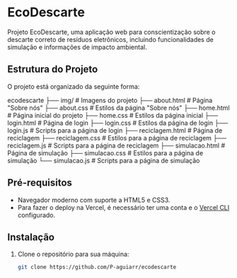 # EcoDescarte

Projeto EcoDescarte, uma aplicação web para conscientização sobre o descarte correto de resíduos eletrônicos, incluindo funcionalidades de simulação e informações de impacto ambiental.

## Estrutura do Projeto

O projeto está organizado da seguinte forma:

ecodescarte 
├── img/ # Imagens do projeto 
├── about.html # Página "Sobre nós" 
├── about.css # Estilos da página "Sobre nós" 
├── home.html # Página inicial do projeto 
├── home.css # Estilos da página inicial 
├── login.html # Página de login 
├── login.css # Estilos da página de login 
├── login.js # Scripts para a página de login 
├── reciclagem.html # Página de reciclagem 
├── reciclagem.css # Estilos para a página de reciclagem 
├── reciclagem.js # Scripts para a página de reciclagem 
├── simulacao.html # Página de simulação 
├── simulacao.css # Estilos para a página de simulação 
└── simulacao.js # Scripts para a página de simulação


## Pré-requisitos

- Navegador moderno com suporte a HTML5 e CSS3.
- Para fazer o deploy na Vercel, é necessário ter uma conta e o [Vercel CLI](https://vercel.com/docs/cli) configurado.

## Instalação

1. Clone o repositório para sua máquina:
   ```bash
   git clone https://github.com/P-aguiarr/ecodescarte

